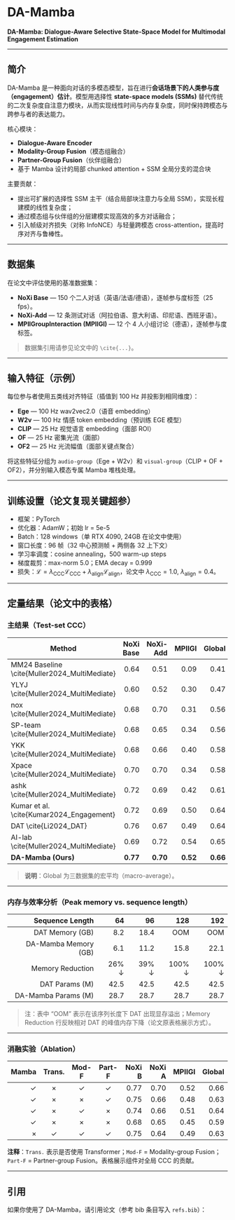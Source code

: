 # DA-Mamba

**DA-Mamba: Dialogue-Aware Selective State-Space Model for Multimodal Engagement Estimation**

---

## 简介

DA-Mamba 是一种面向对话的多模态模型，旨在进行**会话场景下的人类参与度（engagement）估计**。模型用选择性 **state-space models (SSMs)** 替代传统的二次复杂度自注意力模块，从而实现线性时间与内存复杂度，同时保持跨模态与跨参与者的表达能力。

核心模块：
- **Dialogue-Aware Encoder**
- **Modality-Group Fusion**（模态组融合）
- **Partner-Group Fusion**（伙伴组融合）
- 基于 Mamba 设计的局部 chunked attention + SSM 全局分支的混合块

主要贡献：
- 提出可扩展的选择性 SSM 主干（结合局部块注意力与全局 SSM），实现长程建模的线性复杂度；
- 通过模态组与伙伴组的分层建模实现高效的多方对话融合；
- 引入帧级对齐损失（对称 InfoNCE）与轻量跨模态 cross-attention，提高时序对齐与鲁棒性。

---

## 数据集

在论文中评估使用的基准数据集：
- **NoXi Base** — 150 个二人对话（英语/法语/德语），逐帧参与度标签（25 fps）。  
- **NoXi-Add** — 12 条测试对话（阿拉伯语、意大利语、印尼语、西班牙语）。  
- **MPIIGroupInteraction (MPIIGI)** — 12 个 4 人小组讨论（德语），逐帧参与度标签。  

> 数据集引用请参见论文中的 `\cite{...}`。

---

## 输入特征（示例）
每位参与者使用五类线对齐特征（插值到 100 Hz 并投影到相同维度）：
- **Ege** — 100 Hz wav2vec2.0（语音 embedding）
- **W2v** — 100 Hz 情感 token embedding（预训练 EGE 模型）
- **CLIP** — 25 Hz 视觉语言 embedding（面部 ROI）
- **OF** — 25 Hz 密集光流（面部）
- **OF2** — 25 Hz 光流幅值（面部关键点聚合）

将这些特征分组为 `audio-group`（Ege + W2v）和 `visual-group`（CLIP + OF + OF2），并分别输入模态专属 Mamba 堆栈处理。

---

## 训练设置（论文复现关键超参）
- 框架：PyTorch  
- 优化器：AdamW；初始 lr = 5e-5  
- Batch：128 windows（单 RTX 4090, 24GB 在论文中使用）  
- 窗口长度：96 帧（32 中心预测帧 + 两侧各 32 上下文）  
- 学习率调度：cosine annealing，500 warm-up steps  
- 梯度裁剪：max-norm 5.0；EMA decay = 0.999  
- 损失：$\mathcal{L} = \lambda_{\mathrm{CCC}}\mathcal{L}_{\mathrm{CCC}} + \lambda_{\mathrm{align}}\mathcal{L}_{\mathrm{align}}$，论文中 $\lambda_{\text{CCC}}=1.0$, $\lambda_{\text{align}}=0.4$。

---

## 定量结果（论文中的表格）

### 主结果（Test-set CCC）
| Method | NoXi Base | NoXi-Add | MPIIGI | Global |
|---|---:|---:|---:|---:|
| MM24 Baseline \cite{Muller2024_MultiMediate} | 0.64 | 0.51 | 0.09 | 0.41 |
| YLYJ \cite{Muller2024_MultiMediate} | 0.60 | 0.52 | 0.30 | 0.47 |
| nox \cite{Muller2024_MultiMediate} | 0.68 | 0.70 | 0.31 | 0.56 |
| SP-team \cite{Muller2024_MultiMediate} | 0.68 | 0.65 | 0.34 | 0.56 |
| YKK \cite{Muller2024_MultiMediate} | 0.68 | 0.66 | 0.40 | 0.58 |
| Xpace \cite{Muller2024_MultiMediate} | 0.70 | 0.70 | 0.34 | 0.58 |
| ashk \cite{Muller2024_MultiMediate} | 0.72 | 0.69 | 0.42 | 0.61 |
| Kumar et al. \cite{Kumar2024_Engagement} | 0.72 | 0.69 | 0.50 | 0.64 |
| DAT \cite{Li2024_DAT} | 0.76 | 0.67 | 0.49 | 0.64 |
| AI-lab \cite{Muller2024_MultiMediate} | 0.69 | 0.72 | 0.54 | 0.65 |
| **DA-Mamba (Ours)** | **0.77** | **0.70** | **0.52** | **0.66** |

> **说明**：Global 为三数据集的宏平均（macro-average）。

---

### 内存与效率分析（Peak memory vs. sequence length）
| Sequence Length | 64 | 96 | 128 | 192 |
|---:|---:|---:|---:|---:|
| DAT Memory (GB) | 8.2 | 18.4 | OOM | OOM |
| DA-Mamba Memory (GB) | 6.1 | 11.2 | 15.8 | 22.1 |
| Memory Reduction | 26% ↓ | 39% ↓ | 100% ↓ | 100% ↓ |
| DAT Params (M) | 42.5 | 42.5 | 42.5 | 42.5 |
| DA-Mamba Params (M) | 28.7 | 28.7 | 28.7 | 28.7 |

> 注：表中 “OOM” 表示在该序列长度下 DAT 出现显存溢出；Memory Reduction 行反映相对 DAT 的峰值内存下降（论文原表格展示方式）。

---

### 消融实验（Ablation）
| Mamba | Trans. | Mod-F | Part-F | NoXi B | NoXi A | MPIIGI | Global |
|---:|:---:|:---:|:---:|---:|---:|---:|---:|
| ✓ | × | ✓ | ✓ | 0.77 | 0.70 | 0.52 | 0.66 |
| ✓ | × | × | ✓ | 0.75 | 0.66 | 0.48 | 0.63 |
| ✓ | × | ✓ | × | 0.74 | 0.66 | 0.51 | 0.64 |
| ✓ | × | × | × | 0.68 | 0.65 | 0.45 | 0.59 |
| × | ✓ | ✓ | ✓ | 0.75 | 0.64 | 0.49 | 0.63 |

**注释**：`Trans.` 表示是否使用 Transformer；`Mod-F` = Modality-group Fusion；`Part-F` = Partner-group Fusion。表格展示组件对全局 CCC 的贡献。

---




## 引用
如果你使用了 DA-Mamba，请引用论文（参考 bib 条目写入 `refs.bib`）：

